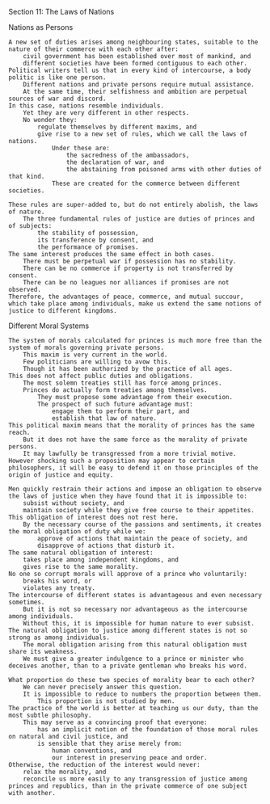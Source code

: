 
Section 11: The Laws of Nations

Nations as Persons

    A new set of duties arises among neighbouring states, suitable to the nature of their commerce with each other after:
        civil government has been established over most of mankind, and
        different societies have been formed contiguous to each other.
    Political writers tell us that in every kind of intercourse, a body politic is like one person.
        Different nations and private persons require mutual assistance.
        At the same time, their selfishness and ambition are perpetual sources of war and discord.
    In this case, nations resemble individuals.
        Yet they are very different in other respects.
        No wonder they:
            regulate themselves by different maxims, and
            give rise to a new set of rules, which we call the laws of nations.
                Under these are:
                    the sacredness of the ambassadors,
                    the declaration of war, and
                    the abstaining from poisoned arms with other duties of that kind.
                These are created for the commerce between different societies.

    These rules are super-added to, but do not entirely abolish, the laws of nature.
        The three fundamental rules of justice are duties of princes and of subjects:
            the stability of possession,
            its transference by consent, and
            the performance of promises.
    The same interest produces the same effect in both cases.
        There must be perpetual war if possession has no stability.
        There can be no commerce if property is not transferred by consent.
        There can be no leagues nor alliances if promises are not observed.
    Therefore, the advantages of peace, commerce, and mutual succour, which take place among individuals, make us extend the same notions of justice to different kingdoms.


Different Moral Systems

    The system of morals calculated for princes is much more free than the system of morals governing private persons.
        This maxim is very current in the world.
        Few politicians are willing to avow this.
        Though it has been authorized by the practice of all ages.
    This does not affect public duties and obligations.
        The most solemn treaties still has force among princes.
        Princes do actually form treaties among themselves.
            They must propose some advantage from their execution.
            The prospect of such future advantage must:
                engage them to perform their part, and
                establish that law of nature.
    This political maxim means that the morality of princes has the same reach.
        But it does not have the same force as the morality of private persons.
        It may lawfully be transgressed from a more trivial motive.
    However shocking such a proposition may appear to certain philosophers, it will be easy to defend it on those principles of the origin of justice and equity.

    Men quickly restrain their actions and impose an obligation to observe the laws of justice when they have found that it is impossible to:
        subsist without society, and
        maintain society while they give free course to their appetites.
    This obligation of interest does not rest here.
        By the necessary course of the passions and sentiments, it creates the moral obligation of duty while we:
            approve of actions that maintain the peace of society, and
            disapprove of actions that disturb it.
    The same natural obligation of interest:
        takes place among independent kingdoms, and
        gives rise to the same morality.
    No one so corrupt morals will approve of a prince who voluntarily:
        breaks his word, or
        violates any treaty.
    The intercourse of different states is advantageous and even necessary sometimes.
        But it is not so necessary nor advantageous as the intercourse among individuals.
        Without this, it is impossible for human nature to ever subsist.
    The natural obligation to justice among different states is not so strong as among individuals.
        The moral obligation arising from this natural obligation must share its weakness.
        We must give a greater indulgence to a prince or minister who deceives another, than to a private gentleman who breaks his word.

    What proportion do these two species of morality bear to each other?
        We can never precisely answer this question.
        It is impossible to reduce to numbers the proportion between them.
            This proportion is not studied by men.
    The practice of the world is better at teaching us our duty, than the most subtle philosophy.
        This may serve as a convincing proof that everyone:
            has an implicit notion of the foundation of those moral rules on natural and civil justice, and
            is sensible that they arise merely from:
                human conventions, and
                our interest in preserving peace and order.
    Otherwise, the reduction of the interest would never:
        relax the morality, and
        reconcile us more easily to any transgression of justice among princes and republics, than in the private commerce of one subject with another.

